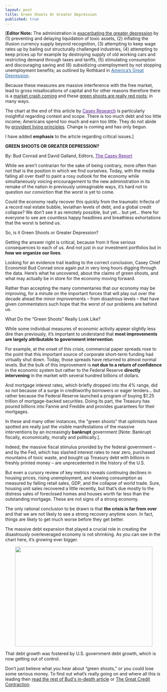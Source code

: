 ```yaml
---
layout: post
title: Green Shoots Or Greater Depression
published: true
---
```

<p>[<strong>Editor Note:</strong> The administration is <a title="greater depression" href="http://www.runtogold.com/2009/03/how-to-intentionally-exacerbate-the-greater-depression/" target="_blank">exacerbating the greater depression</a> by (1) preventing and delaying liquidation of toxic assets, (2) inflating the illusion currency supply beyond recognition, (3) attempting to keep wage rates up by bailing out structurally challenged industries, (4) attempting to keep prices up for example by destroying supply of old working cars and restricting demand through taxes and tariffs, (5) stimulating consumption and discouraging saving and (6) subsidizing unemployment by not stopping unemployment benefits; as outlined by Rothbard in <a style="color: #2361a1; text-decoration: underline; padding: 0px; margin: 0px;" title="america's great depression" href="http://www.runtogold.com/americasgreatdepressionbook" target="_blank">America’s Great Depression</a>.</p>
<p>Because these measures are massive interference with the free market, lead to gross misallocations of capital and for other reasons therefore there is a <a title="coming market crash" href="http://www.runtogold.com/2009/07/the-coming-market-crash/" target="_blank">market crash coming</a> and these <a title="green shoots are red roots" href="http://www.runtogold.com/2009/05/green-shoots-are-red-roots/" target="_blank">green shoots are really red roots</a>; in many ways.</p>
<p>The chart at the end of this article by <a style="color: #551a8b;" title="casey report" href="http://www.runtogold.com/greenshootsorgreaterdepressioncasey" target="_blank">Casey Research</a> is particularly insightful regarding context and scope.  There is too much debt and too little income; Americans spend too much and earn too little.  They do not abide by <a title="provident living" href="http://www.runtogold.com/2009/08/provident-living-principles/" target="_blank">provident living principles</a>.  Change is coming and has only begun.</p>
<p>I have added <strong>emphasis</strong> to the article regarding critical issues.]</p>
<p><strong>GREEN SHOOTS OR GREATER DEPRESSION?</strong></p>
<p><strong><span style="font-weight: normal;">By: Bud Conrad and David Galland, Editors, <a style="color: #551a8b;" title="casey report" href="http://www.runtogold.com/greenshootsorgreaterdepressioncasey" target="_blank">The Casey Report</a></span></strong></p>
<p><a style="color: #551a8b;" title="casey report" href="http://www.runtogold.com/greenshootsorgreaterdepressioncasey" target="_blank"></a>While we aren’t contrarian for the sake of being contrary, more often than not that is the position in which we find ourselves. Today, with the media falling all over itself to paint a rosy outlook for the economy while simultaneously voicing encouragement to the new administration in its remake of the nation in previously unimaginable ways, it’s hard not to question our conviction that the worst is yet to come.</p>
<p>Could the economy really recover this quickly from the traumatic trifecta of a record real estate bubble, leviathan levels of debt, and a global credit collapse? We don’t see it as remotely possible, but yet… but yet… there for everyone to see are countless happy headlines and breathless exhortations that the worst is behind us.</p>
<p>So, is it Green Shoots or Greater Depression?</p>
<p>Getting the answer right is critical, because from it flow serious consequences to each of us. And not just in our investment portfolios but in <strong>how we organize our lives</strong>.</p>
<p>Looking for an evidence trail leading to the correct conclusion, Casey Chief Economist Bud Conrad once again put in very long hours digging through the data. Here’s what he uncovered, about the claims of green shoots, and what may actually be in store for the economy moving forward.</p>
<p>Rather than accepting the many commentaries that our economy may be improving, for a minute on the important forces that will play out over the decade ahead the minor improvements – from disastrous levels – that have given commentators such hope that the worst of our problems are behind us.</p>
<p>What Do the “Green Shoots” Really Look Like?</p>
<p>While some individual measures of economic activity appear slightly less dire than previously, it’s important to understand that <strong>most improvements are largely attributable to government intervention</strong>.</p>
<p>For example, at the onset of this crisis, commercial paper spreads rose to the point that this important source of corporate short-term funding had virtually shut down. Today, those spreads have returned to almost normal levels. But the bulk of this improvement is <strong>not due to a return of confidence</strong> in the economic system but rather to the Federal Reserve <strong>directly intervening</strong> in the market with several hundred billions of dollars.</p>
<p>And mortgage interest rates, which briefly dropped into the 4% range, did so not because of a surge in creditworthy borrowers or eager lenders… but rather because the Federal Reserve launched a program of buying $1.25 trillion of mortgage-backed securities. Doing its part, the Treasury has poured billions into Fannie and Freddie and provides guarantees for their mortgages.</p>
<p>In these and many other instances, the "green shoots" that optimists have spotted are really just the visible manifestations of the massive interventions by an increasingly <strong>bankrupt</strong> government [Note:  Bankrupt fiscally, economically, morally and politically.].</p>
<p>Indeed, the massive fiscal stimulus provided by the federal government – and by the Fed, which has slashed interest rates to near zero, purchased mountains of toxic waste, and bought up Treasury debt with billions in freshly printed money – are unprecedented in the history of the U.S.</p>
<p>But even a cursory review of key metrics reveals continuing declines in housing prices, rising unemployment, and slowing consumption as measured by falling retail sales, GDP, and the collapse of world trade. Sure, housing unit sales recovered a little recently, but that’s due mostly to the distress sales of foreclosed homes and houses worth far less than the outstanding mortgage. These are not signs of a strong economy.</p>
<p>The only rational conclusion to be drawn is that <strong>the crisis is far from over</strong> and that we are not likely to see a strong recovery anytime soon. In fact, things are likely to get much worse before they get better.</p>
<p>The massive debt expansion that played a crucial role in creating the disastrously overleveraged economy is not shrinking. As you can see in the chart here, it’s growing ever bigger.</p>
<p style="text-align: center;"><a href="http://www.runtogold.com/greenshootsorgreaterdepressioncasey" target="_blank"><img class="aligncenter" title="US debt to GDP" src="{{ site.baseurl }}/images/us-debt-to-gdp.jpg" alt="" width="440" height="320" /></a></p>
<p>That debt growth was fostered by U.S. government debt growth, which is now getting out of control.</p>
<p>Don’t just believe what you hear about “green shoots,” or you could lose some serious money. To find out what’s really going on and where all this is leading then <a title="casey research" href="http://www.runtogold.com/greenshootsorgreaterdepressioncasey" target="_blank">read the rest of Bud's in-depth article</a> or <a title="great credit contraction" href="http://www.greatcreditcontraction.com" target="_blank">The Great Credit Contraction</a>.<a style="color: #551a8b;" title="casey report" href="http://www.runtogold.com/greenshootsorgreaterdepressioncasey" target="_blank"></a></p>
